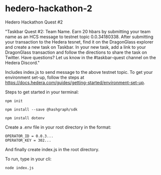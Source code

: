 # hedero-hackathon-2
Hedero Hackathon Quest #2

"Taskbar Quest #2: Team Name. Earn 20 hbars by submitting your team name as an HCS message to testnet topic 0.0.34180338. After submitting your transaction to the Hedera tesnet, find it on the DragonGlass explorer and create a new task on Taskbar. In your new task, add a link to your DragonGlass transaction and follow the directions to share the task on Twitter. Have questions? Let us know in the #taskbar-quest channel on the Hedera Discord."

Includes index.js to send message to the above testnet topic. To get your environment set-up, follow the steps at https://docs.hedera.com/guides/getting-started/environment-set-up.

Steps to get started in your terminal:

```
npm init
```

```
npm install --save @hashgraph/sdk
```

```
npm install dotenv
```

Create a .env file in your root directory in the format: 
```
OPERATOR_ID = 0.0.3...
OPERATOR_KEY = 302...
```

And finally create index.js in the root directory.

To run, type in your cli:
```
node index.js 
```
